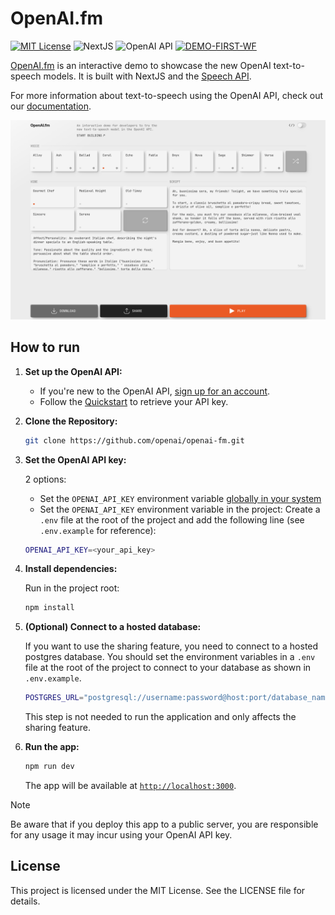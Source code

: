 # OpenAI.fm

[![MIT License](https://img.shields.io/badge/License-MIT-green.svg)](LICENSE)
![NextJS](https://img.shields.io/badge/Built_with-NextJS-blue)
![OpenAI API](https://img.shields.io/badge/Powered_by-OpenAI_API-orange)
[![DEMO-FIRST-WF](https://github.com/DucThuy2000/openai-fm/actions/workflows/demo-first-wf.yml/badge.svg?branch=main)](https://github.com/DucThuy2000/openai-fm/actions/workflows/demo-first-wf.yml)

[OpenAI.fm](https://openai.fm) is an interactive demo to showcase the new OpenAI text-to-speech models.
It is built with NextJS and the [Speech API](https://platform.openai.com/docs/api-reference/audio/createSpeech).

For more information about text-to-speech using the OpenAI API, check out our [documentation](https://platform.openai.com/docs/guides/text-to-speech).

![screenshot](./public/screenshot.jpg)

## How to run

1. **Set up the OpenAI API:**

   - If you're new to the OpenAI API, [sign up for an account](https://platform.openai.com/signup).
   - Follow the [Quickstart](https://platform.openai.com/docs/quickstart) to retrieve your API key.

2. **Clone the Repository:**

   ```bash
   git clone https://github.com/openai/openai-fm.git
   ```

3. **Set the OpenAI API key:**

   2 options:

   - Set the `OPENAI_API_KEY` environment variable [globally in your system](https://platform.openai.com/docs/libraries#create-and-export-an-api-key)
   - Set the `OPENAI_API_KEY` environment variable in the project: Create a `.env` file at the root of the project and add the following line (see `.env.example` for reference):

   ```bash
   OPENAI_API_KEY=<your_api_key>
   ```

4. **Install dependencies:**

   Run in the project root:

   ```bash
   npm install
   ```

5. **(Optional) Connect to a hosted database:**

   If you want to use the sharing feature, you need to connect to a hosted postgres database.
   You should set the environment variables in a `.env` file at the root of the project to connect to your database as shown in `.env.example`.

   ```bash
   POSTGRES_URL="postgresql://username:password@host:port/database_name"
   ```

   This step is not needed to run the application and only affects the sharing feature.

6. **Run the app:**

   ```bash
   npm run dev
   ```

   The app will be available at [`http://localhost:3000`](http://localhost:3000).

> [!NOTE]  
> Be aware that if you deploy this app to a public server, you are responsible for any usage it may incur using your OpenAI API key.

## License

This project is licensed under the MIT License. See the LICENSE file for details.
